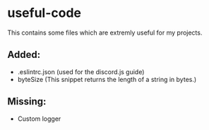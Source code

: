 # useful-code
This contains some files which are extremly useful for my projects.

## Added:
+ .eslintrc.json (used for the discord.js guide)
+ byteSize (This snippet returns the length of a string in bytes.)


## Missing:
- Custom logger

